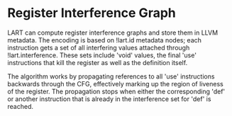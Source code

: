 Register Interference Graph
===========================

LART can compute register interference graphs and store them in LLVM
metadata. The encoding is based on !lart.id metadata nodes; each instruction
gets a set of all interfering values attached through !lart.interference. These
sets include 'void' values, the final 'use' instructions that kill the register
as well as the definition itself.

The algorithm works by propagating references to all 'use' instructions
backwards through the CFG, effectively marking up the region of liveness of the
register. The propagation stops when either the corresponding 'def' or another
instruction that is already in the interference set for 'def' is reached.
